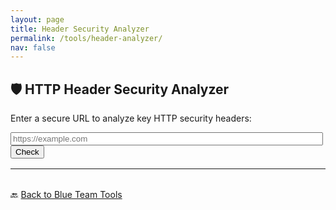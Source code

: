 ```yaml
---
layout: page
title: Header Security Analyzer
permalink: /tools/header-analyzer/
nav: false
---
```


<style>
  .header-pass {
    background-color: #112; 
    color: #0f0; 
    padding: 0.5rem;
    margin-bottom: 0.3rem;
    border-left: 5px solid #0f0;
  }
  .header-fail {
    background-color: #211; 
    color: #f55; 
    padding: 0.5rem;
    margin-bottom: 0.3rem;
    border-left: 5px solid #f55;
  }
  #spinner {
    display: none;
    font-size: 1.2rem;
    margin-top: 1rem;
    color: #999;
  }
</style>

## 🛡️ HTTP Header Security Analyzer

Enter a secure URL to analyze key HTTP security headers:

<p>
  <input type="text" id="urlInput" placeholder="https://example.com" style="width: 100%; max-width: 500px;" />
  <button id="checkButton">Check</button>
</p>

<div id="spinner">⏳ Checking headers...</div>
<div id="headerResults" style="margin-top: 1rem;"></div>

<script>
document.addEventListener("DOMContentLoaded", function () {
  const button = document.getElementById("checkButton");
  const input = document.getElementById("urlInput");
  const output = document.getElementById("headerResults");
  const spinner = document.getElementById("spinner");

  const headerLinks = {
    "strict-transport-security": "https://owasp.org/www-project-secure-headers/#strict-transport-security",
    "content-security-policy": "https://owasp.org/www-project-secure-headers/#content-security-policy",
    "x-frame-options": "https://owasp.org/www-project-secure-headers/#x-frame-options",
    "x-content-type-options": "https://owasp.org/www-project-secure-headers/#x-content-type-options",
    "referrer-policy": "https://owasp.org/www-project-secure-headers/#referrer-policy",
    "permissions-policy": "https://owasp.org/www-project-secure-headers/#permissions-policy"
  };

  button.addEventListener("click", async () => {
    const url = input.value.trim();
    output.innerHTML = "";
    spinner.style.display = "block";

    if (!url.startsWith("https://")) {
      spinner.style.display = "none";
      output.innerHTML = `<div class="header-fail">❌ Please enter a valid HTTPS URL.</div>`;
      return;
    }

    try {
      const encodedURL = encodeURIComponent(url);
      const res = await fetch(`https://header-proxy.onrender.com/headers?url=${encodedURL}`);
      const data = await res.json();
      spinner.style.display = "none";

      if (data.error) {
        output.innerHTML = `<div class="header-fail">❌ Error: ${data.error}</div>`;
        return;
      }

      const importantHeaders = [
        "strict-transport-security",
        "content-security-policy",
        "x-frame-options",
        "x-content-type-options",
        "referrer-policy",
        "permissions-policy"
      ];

      const suggestions = [];

      importantHeaders.forEach(key => {
        const value = data.headers[key];
        const link = headerLinks[key];
        if (value) {
          output.innerHTML += `<div class="header-pass">🟢 <strong><a href="${link}" target="_blank" style="color:#0f0">${key}</a></strong>: ${value}</div>`;
        } else {
          output.innerHTML += `<div class="header-fail">🔴 <strong><a href="${link}" target="_blank" style="color:#f55">${key}</a></strong>: Not Set</div>`;

          // Suggestion logic
          switch (key) {
            case "strict-transport-security":
              suggestions.push("🔒 Add `Strict-Transport-Security` to enforce HTTPS connections.");
              break;
            case "content-security-policy":
              suggestions.push("🧱 Add `Content-Security-Policy` to prevent XSS and injection attacks.");
              break;
            case "x-frame-options":
              suggestions.push("🖼️ Add `X-Frame-Options` to prevent clickjacking.");
              break;
            case "x-content-type-options":
              suggestions.push("🧪 Add `X-Content-Type-Options` to block MIME-type sniffing.");
              break;
            case "referrer-policy":
              suggestions.push("🔍 Add `Referrer-Policy` to limit referer info leaks.");
              break;
            case "permissions-policy":
              suggestions.push("📱 Add `Permissions-Policy` to restrict features like camera, mic, geolocation.");
              break;
          }
        }
      });

      // Add suggestions block
      if (suggestions.length > 0) {
        output.innerHTML += `<h3 style="margin-top: 2rem;">⚠️ Suggested Improvements</h3>`;
        suggestions.forEach(s => {
          output.innerHTML += `<div class="header-fail">${s}</div>`;
        });
      } else {
        output.innerHTML += `<h3 style="margin-top: 2rem; color:#0f0;">✅ All key headers are set! Great job!</h3>`;
      }

    } catch (err) {
      spinner.style.display = "none";
      output.innerHTML = `<div class="header-fail">❌ Failed to check headers: ${err.message}</div>`;
    }
  });
});
</script>

---

<p style="margin-top: 2rem;">
  🔙 <a href="/blue-team/">Back to Blue Team Tools</a>
</p>
